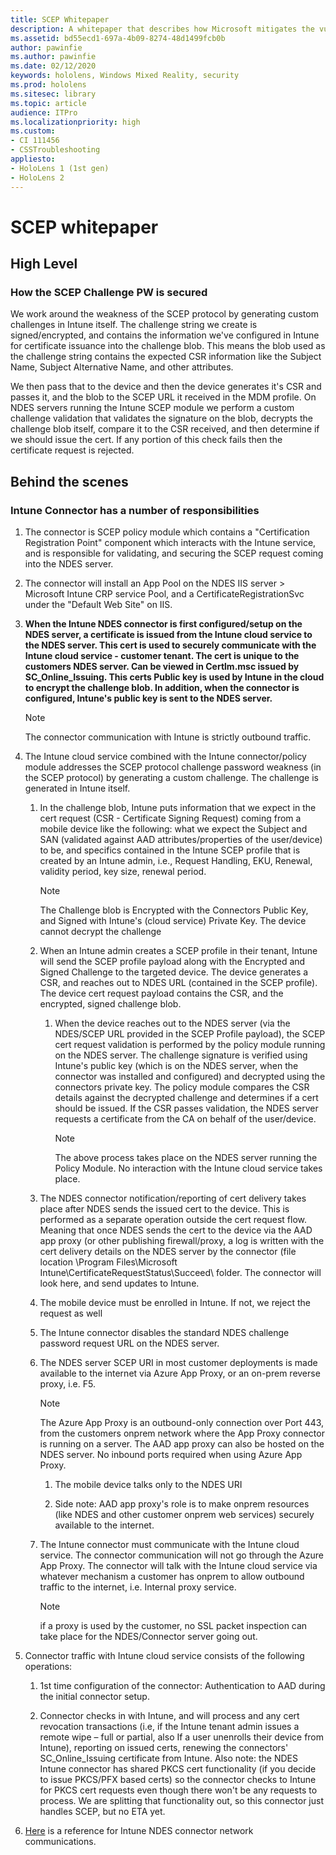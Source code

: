 ```yaml
---
title: SCEP Whitepaper
description: A whitepaper that describes how Microsoft mitigates the vulnerabilities of SCEP.
ms.assetid: bd55ecd1-697a-4b09-8274-48d1499fcb0b
author: pawinfie
ms.author: pawinfie
ms.date: 02/12/2020
keywords: hololens, Windows Mixed Reality, security
ms.prod: hololens
ms.sitesec: library
ms.topic: article
audience: ITPro
ms.localizationpriority: high
ms.custom: 
- CI 111456
- CSSTroubleshooting
appliesto:
- HoloLens 1 (1st gen)
- HoloLens 2
---
```


# SCEP whitepaper

## High Level

### How the SCEP Challenge PW is secured

We work around the weakness of the SCEP protocol by generating custom challenges in Intune itself. The challenge string we create is signed/encrypted, and contains the information we've configured in Intune for certificate issuance into the challenge blob. This means the blob used as the challenge string contains the expected CSR information like the Subject Name, Subject Alternative Name, and other attributes.

We then pass that to the device and then the device generates it's CSR and passes it, and the blob to the SCEP URL it received in the MDM profile. On NDES servers running the Intune SCEP module we perform a custom challenge validation that validates the signature on the blob, decrypts the challenge blob itself, compare it to the CSR received, and then determine if we should issue the cert.  If any portion of this check fails then the certificate request is rejected.

## Behind the scenes

### Intune Connector has a number of responsibilities

1. The connector is SCEP policy module which contains a "Certification Registration Point" component which interacts with the Intune service, and is responsible for validating, and securing the SCEP request coming into the NDES server.

1. The connector will install an App Pool on the NDES IIS server > Microsoft Intune CRP service Pool, and a CertificateRegistrationSvc under the "Default Web Site" on IIS.

1. **When the Intune NDES connector is first configured/setup on the NDES server, a certificate is issued from the Intune cloud service to the NDES server. This cert is used to securely communicate with the Intune cloud service - customer tenant. The cert is unique to the customers NDES server. Can be viewed in Certlm.msc issued by SC_Online_Issuing. This certs Public key is used by Intune in the cloud to encrypt the challenge blob. In addition, when the connector is configured, Intune's public key is sent to the NDES server.**
    >[!NOTE]
    >The connector communication with Intune is strictly outbound traffic.

1. The Intune cloud service combined with the Intune connector/policy module addresses the SCEP protocol challenge password weakness (in the SCEP protocol) by generating a custom challenge.  The challenge is generated in Intune itself.

    1. In the challenge blob, Intune puts information that we expect in the cert request (CSR - Certificate Signing Request) coming from a mobile device like the following: what we expect the Subject and SAN (validated against AAD attributes/properties of the user/device) to be, and specifics contained in the Intune SCEP profile that is created by an Intune admin, i.e., Request Handling, EKU, Renewal, validity period, key size, renewal period.
        >[!NOTE]
        >The Challenge blob is Encrypted with the Connectors Public Key, and Signed with Intune's (cloud service) Private Key.  The device cannot decrypt the challenge

    1. When an Intune admin creates a SCEP profile in their tenant, Intune will send the SCEP profile payload along with the Encrypted and Signed Challenge to the targeted device. The device generates a CSR, and reaches out to NDES URL (contained in the SCEP profile). The device cert request payload contains the CSR, and the encrypted, signed challenge blob.

        1. When the device reaches out to the NDES server (via the NDES/SCEP URL provided in the SCEP Profile payload), the SCEP cert request validation is performed by the policy module running on the NDES server. The challenge signature is verified using Intune's public key (which is on the NDES server, when the connector was installed and configured) and decrypted using the connectors private key. The policy module compares the CSR details against the decrypted challenge and determines if a cert should be issued. If the CSR passes validation, the NDES server requests a certificate from the CA on behalf of the user/device.
            >[!NOTE]
            >The above process takes place on the NDES server running the Policy Module.  No interaction with the Intune cloud service takes place.

    1. The NDES connector notification/reporting of cert delivery takes place after NDES sends the issued cert to the device.  This is performed as a separate operation outside the cert request flow. Meaning that once NDES sends the cert to the device via the AAD app proxy (or other publishing firewall/proxy, a log is written with the cert delivery details on the NDES server by the connector (file location \Program Files\Microsoft Intune\CertificateRequestStatus\Succeed\ folder. The connector will look here, and send updates to Intune.

    1. The mobile device must be enrolled in Intune. If not, we reject the request as well

    1. The Intune connector disables the standard NDES challenge password request URL on the NDES server.

    1. The NDES server SCEP URI in most customer deployments is made available to the internet via Azure App Proxy, or an on-prem reverse proxy, i.e. F5.  
        >[!NOTE]
        >The Azure App Proxy is an outbound-only connection over Port 443, from the customers onprem network where the App Proxy connector is running on a server. The AAD app proxy can also be hosted on the NDES server. No inbound ports required when using Azure App Proxy.

        1. The mobile device talks only to the NDES URI

        1. Side note: AAD app proxy's role is to make onprem resources (like NDES and other customer onprem web services) securely available to the internet.

    1. The Intune connector must communicate with the Intune cloud service. The connector communication will not go through the Azure App Proxy. The connector will talk with the Intune cloud service via whatever mechanism a customer has onprem to allow outbound traffic to the internet, i.e. Internal proxy service.
        >[!NOTE]
        > if a proxy is used by the customer, no SSL packet inspection can take place for the NDES/Connector server going out.

1. Connector traffic with Intune cloud service consists of the following operations:

    1. 1st time configuration of the connector: Authentication to AAD during the initial connector setup.

    1. Connector checks in with Intune, and will process and any cert revocation transactions (i.e, if the Intune tenant admin issues a remote wipe – full or partial,  also If a user unenrolls their device from Intune), reporting on issued certs, renewing the connectors' SC_Online_Issuing  certificate from Intune.  Also note: the NDES Intune connector has shared PKCS cert functionality (if you decide to issue PKCS/PFX based certs) so the connector checks to Intune for PKCS cert requests even though there won't be any requests to process.  We are splitting that functionality out, so this connector just handles SCEP, but no ETA yet.

1. [Here](https://docs.microsoft.com/intune/intune-endpoints#microsoft-intune-certificate-connector) is a reference for Intune NDES connector network communications.
